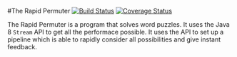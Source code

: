 #The Rapid Permuter
[![Build Status](https://travis-ci.org/tbodt/trp.svg?branch=master)](https://travis-ci.org/tbodt/trp)
[![Coverage Status](http://img.shields.io/coveralls/tbodt/trp.svg)](https://coveralls.io/r/tbodt/trp)

The Rapid Permuter is a program that solves word puzzles. It uses the Java 8 `Stream` API to get all the performace possible. It uses the API to set up a pipeline which is able to rapidly consider all possibilities and give instant feedback.
